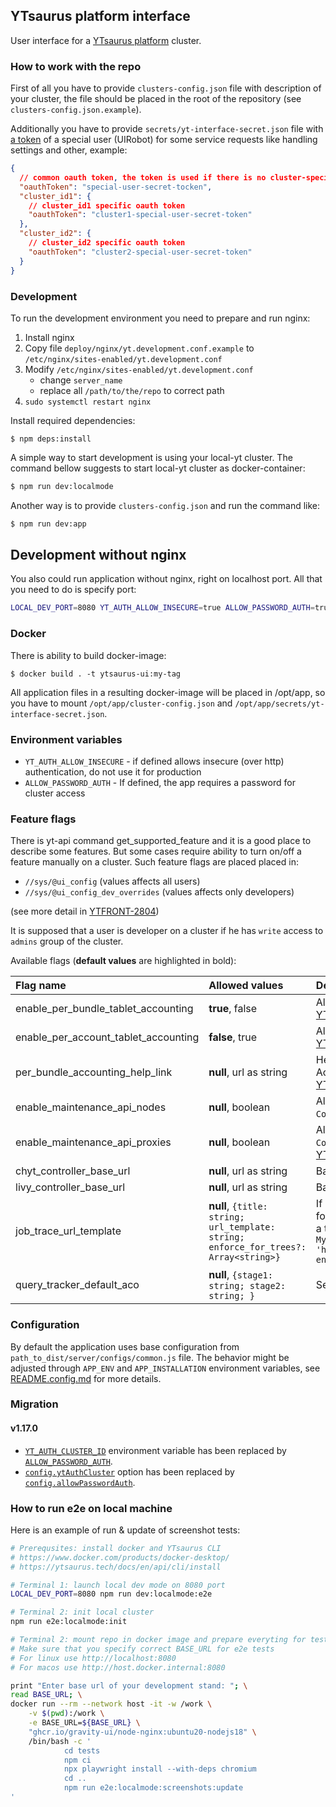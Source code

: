 ## YTsaurus platform interface

User interface for a [YTsaurus platform](https://ytsaurus.tech) cluster.

### How to work with the repo

First of all you have to provide `clusters-config.json` file with description of your cluster, the file should be placed in the root of the repository (see `clusters-config.json.example`).

Additionally you have to provide `secrets/yt-interface-secret.json` file with [a token](https://ytsaurus.tech/docs/en/user-guide/storage/auth) of a special user (UIRobot) for some service requests like handling settings and other, example:

```json
{
  // common oauth token, the token is used if there is no cluster-specific token in the file
  "oauthToken": "special-user-secret-tocken",
  "cluster_id1": {
    // cluster_id1 specific oauth token
    "oauthToken": "cluster1-special-user-secret-token"
  },
  "cluster_id2": {
    // cluster_id2 specific oauth token
    "oauthToken": "cluster2-special-user-secret-token"
  }
}
```

### Development

To run the development environment you need to prepare and run nginx:

1. Install nginx
2. Copy file `deploy/nginx/yt.development.conf.example` to `/etc/nginx/sites-enabled/yt.development.conf`
3. Modify `/etc/nginx/sites-enabled/yt.development.conf`
   - change `server_name`
   - replace all `/path/to/the/repo` to correct path
4. `sudo systemctl restart nginx`

Install required dependencies:

```
$ npm deps:install
```

A simple way to start development is using your local-yt cluster. The command bellow suggests to start local-yt cluster as docker-container:

```bash
$ npm run dev:localmode
```

Another way is to provide `clusters-config.json` and run the command like:

```bash
$ npm run dev:app
```

## Development without nginx
You also could run application without nginx, right on localhost port. All that you need to do is specify port:

```bash
LOCAL_DEV_PORT=8080 YT_AUTH_ALLOW_INSECURE=true ALLOW_PASSWORD_AUTH=true npm run dev:oss
```

### Docker

There is ability to build docker-image:

```
$ docker build . -t ytsaurus-ui:my-tag
```

All application files in a resulting docker-image will be placed in /opt/app, so you have to mount `/opt/app/cluster-config.json` and `/opt/app/secrets/yt-interface-secret.json`.

### Environment variables

- `YT_AUTH_ALLOW_INSECURE` - if defined allows insecure (over http) authentication, do not use it for production
- `ALLOW_PASSWORD_AUTH` - If defined, the app requires a password for cluster access

### Feature flags

There is yt-api command get_supported_feature and it is a good place to describe some features.
But some cases require ability to turn on/off a feature manually on a cluster. Such feature flags are placed placed in:

- `//sys/@ui_config` (values affects all users)
- `//sys/@ui_config_dev_overrides` (values affects only developers)

(see more detail in [YTFRONT-2804](https://nda.ya.ru/t/bgh9NWJ16fPRp4))

It is supposed that a user is developer on a cluster if he has `write` access to `admins` group of the cluster.

Available flags (**default values** are highlighted in bold):

| Flag name                              | Allowed values                                                                       | Description                                                                                                                                                                                                                                                                                                                                 |
|:---------------------------------------|:-------------------------------------------------------------------------------------|:--------------------------------------------------------------------------------------------------------------------------------------------------------------------------------------------------------------------------------------------------------------------------------------------------------------------------------------------|
| enable_per_bundle_tablet_accounting    | **true**, false                                                                      | Allows editing of resources of tablets through BundleEditorDialog [YTFRONT-2851](https://nda.ya.ru/t/xnLq-3Dm6fPYPo)                                                                                                                                                                                                                        |
| enable_per_account_tablet_accounting   | **false**, true                                                                      | Allows editing of resources of tablets through AccountEditorDialog [YTFRONT-2851](https://nda.ya.ru/t/xnLq-3Dm6fPYPo)                                                                                                                                                                                                                       |
| per_bundle_accounting_help_link        | **null**, url as string                                                              | Help link for resources of tablets to display from AccountEditorDialog about moving the resources to bundles [YTFRONT-2851](https://nda.ya.ru/t/xnLq-3Dm6fPYPo)                                                                                                                                                                             |
| enable_maintenance_api_nodes           | **null**, boolean                                                                    | Allows to use `add_maintenance`/`remove_maintenance` commands from `Comopnents/Nodes` page [YTFRONT-3792](https://nda.ya.ru/t/RvueJLzN6fWx3h)                                                                                                                                                                                               |
| enable_maintenance_api_proxies         | **null**, boolean                                                                    | Allows to use `add_maintenance`/`remove_maintenance` commands from `Components/HTTP Proxies` and `Components/RPC Proxies` pages [YTFRONT-3792](https://nda.ya.ru/t/RvueJLzN6fWx3h)                                                                                                                                                          |
| chyt_controller_base_url               | **null**, url as string                                                              | Base url for chyt-controller                                                                                                                                                                                                                                                                                                                |
| livy_controller_base_url               | **null**, url as string                                                              | Base url for spyt-controller                                                                                                                                                                                                                                                                                                                |
| job_trace_url_template                 | **null**, `{title: string; url_template: string; enforce_for_trees?: Array<string>}` | If defined adds `Job trace` item to meta-table on `Job/Details` page for a job with `archive_features/has_trace == true` and for jobs from a tree in `enforce_for_trees`, example: `{title: 'Open im MyProfiling', url_template: 'https://my.profiling.service/{cluster}/{operationId}/{jobId}', enforce_for_trees: ['tree-with-traces'] }` |
| query_tracker_default_aco              | **null**, `{stage1: string; stage2: string; }`                                       | Sets the default ACO in Query Tracker requests for each stage                                                                                                                                                                                                                                                                               |

### Configuration

By default the application uses base configuration from `path_to_dist/server/configs/common.js` file. The behavior might be adjusted through `APP_ENV` and `APP_INSTALLATION` environment variables, see [README.config.md](./docs/configuration.md) for more details.

### Migration

#### v1.17.0

- [`YT_AUTH_CLUSTER_ID`](https://github.com/ytsaurus/ytsaurus-ui/blob/ui-v1.16.1/packages/ui/README.md#environment-variables) environment variable has been replaced by [`ALLOW_PASSWORD_AUTH`](https://github.com/ytsaurus/ytsaurus-ui/blob/main/packages/ui/README.md#environment-variables).
- [`config.ytAuthCluster`](https://github.com/ytsaurus/ytsaurus-ui/blob/ui-v1.16.1/packages/ui/src/%40types/core.d.ts#L75) option has been replaced by [`config.allowPasswordAuth`](https://github.com/ytsaurus/ytsaurus-ui/blob/ui-v1.17.0/packages/ui/src/%40types/core.d.ts#L16).


### How to run e2e on local machine

Here is an example of run & update of screenshot tests:
```bash
# Prerequsites: install docker and YTsaurus CLI
# https://www.docker.com/products/docker-desktop/
# https://ytsaurus.tech/docs/en/api/cli/install

# Terminal 1: launch local dev mode on 8080 port
LOCAL_DEV_PORT=8080 npm run dev:localmode:e2e

# Terminal 2: init local cluster
npm run e2e:localmode:init

# Terminal 2: mount repo in docker image and prepare everyting for tests run
# Make sure that you specify correct BASE_URL for e2e tests
# For linux use http://localhost:8080
# For macos use http://host.docker.internal:8080

print "Enter base url of your development stand: "; \
read BASE_URL; \
docker run --rm --network host -it -w /work \
    -v $(pwd):/work \
    -e BASE_URL=${BASE_URL} \
    "ghcr.io/gravity-ui/node-nginx:ubuntu20-nodejs18" \
    /bin/bash -c '
            cd tests 
            npm ci 
            npx playwright install --with-deps chromium
            cd ..
            npm run e2e:localmode:screenshots:update
'
```
